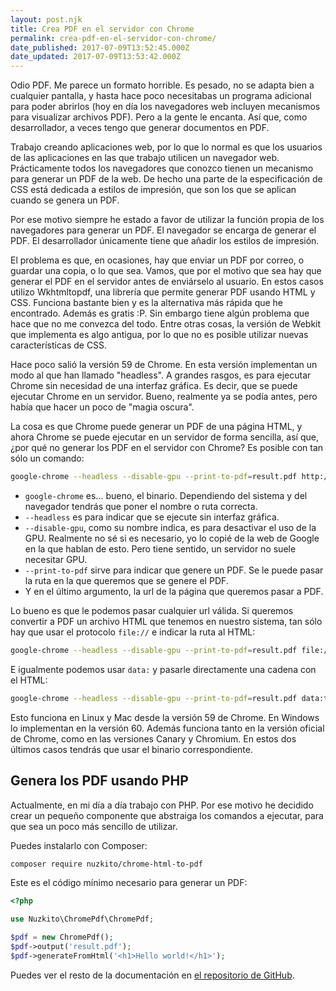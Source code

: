 ```yaml
---
layout: post.njk
title: Crea PDF en el servidor con Chrome
permalink: crea-pdf-en-el-servidor-con-chrome/
date_published: 2017-07-09T13:52:45.000Z
date_updated: 2017-07-09T13:53:42.000Z
---
```


Odio PDF. Me parece un formato horrible. Es pesado, no se adapta bien a cualquier pantalla, y hasta hace poco necesitabas un programa adicional para poder abrirlos (hoy en día los navegadores web incluyen mecanismos para visualizar archivos PDF). Pero a la gente le encanta. Así que, como desarrollador, a veces tengo que generar documentos en PDF.

Trabajo creando aplicaciones web, por lo que lo normal es que los usuarios de las aplicaciones en las que trabajo utilicen un navegador web. Prácticamente todos los navegadores que conozco tienen un mecanismo para generar un PDF de la web. De hecho una parte de la especificación de CSS está dedicada a estilos de impresión, que son los que se aplican cuando se genera un PDF.

Por ese motivo siempre he estado a favor de utilizar la función propia de los navegadores para generar un PDF. El navegador se encarga de generar el PDF. El desarrollador únicamente tiene que añadir los estilos de impresión.

El problema es que, en ocasiones, hay que enviar un PDF por correo, o guardar una copia, o lo que sea. Vamos, que por el motivo que sea hay que generar el PDF en el servidor antes de enviárselo al usuario. En estos casos utilizo Wkhtmltopdf, una librería que permite generar PDF usando HTML y CSS. Funciona bastante bien y es la alternativa más rápida que he encontrado. Además es gratis :P. Sin embargo tiene algún problema que hace que no me convezca del todo. Entre otras cosas, la versión de Webkit que implementa es algo antigua, por lo que no es posible utilizar nuevas características de CSS.

Hace poco salió la versión 59 de Chrome. En esta versión implementan un modo al que han llamado "headless". A grandes rasgos, es para ejecutar Chrome sin necesidad de una interfaz gráfica. Es decir, que se puede ejecutar Chrome en un servidor. Bueno, realmente ya se podía antes, pero había que hacer un poco de "magia oscura".

La cosa es que Chrome puede generar un PDF de una página HTML, y ahora Chrome se puede ejecutar en un servidor de forma sencilla, así que, ¿por qué no generar los PDF en el servidor con Chrome? Es posible con tan sólo un comando:

```bash
google-chrome --headless --disable-gpu --print-to-pdf=result.pdf http://google.es
```

- `google-chrome` es... bueno, el binario. Dependiendo del sistema y del navegador tendrás que poner el nombre o ruta correcta.
- `--headless` es para indicar que se ejecute sin interfaz gráfica.
- `--disable-gpu`, como su nombre indica, es para desactivar el uso de la GPU. Realmente no sé si es necesario, yo lo copié de la web de Google en la que hablan de esto. Pero tiene sentido, un servidor no suele necesitar GPU.
- `--print-to-pdf` sirve para indicar que genere un PDF. Se le puede pasar la ruta en la que queremos que se genere el PDF.
- Y en el último argumento, la url de la página que queremos pasar a PDF.

Lo bueno es que le podemos pasar cualquier url válida. Si queremos convertir a PDF un archivo HTML que tenemos en nuestro sistema, tan sólo hay que usar el protocolo `file://` e indicar la ruta al HTML:

```bash
google-chrome --headless --disable-gpu --print-to-pdf=result.pdf file:///var/www/factura.html
```

E igualmente podemos usar `data:` y pasarle directamente una cadena con el HTML:

```bash
google-chrome --headless --disable-gpu --print-to-pdf=result.pdf data:text/html,<h1>Hello World!</h1>
```

Esto funciona en Linux y Mac desde la versión 59 de Chrome. En Windows lo implementan en la versión 60. Además funciona tanto en la versión oficial de Chrome, como en las versiones Canary y Chromium. En estos dos últimos casos tendrás que usar el binario correspondiente.

## Genera los PDF usando PHP
Actualmente, en mi día a día trabajo con PHP. Por ese motivo he decidido crear un pequeño componente que abstraiga los comandos a ejecutar, para que sea un poco más sencillo de utilizar.

Puedes instalarlo con Composer:
```bash
composer require nuzkito/chrome-html-to-pdf
```

Este es el código mínimo necesario para generar un PDF:
```php
<?php

use Nuzkito\ChromePdf\ChromePdf;

$pdf = new ChromePdf();
$pdf->output('result.pdf');
$pdf->generateFromHtml('<h1>Hello world!</h1>');
```

Puedes ver el resto de la documentación en [el repositorio de GitHub](https://github.com/nuzkito/chrome-pdf-php).

